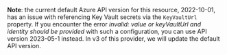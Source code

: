**Note**: the current default Azure API version for this resource, 2022-10-01, has an issue with referencing Key Vault secrets via the `KeyVaultUrl` property. If you encounter the error _invalid: value or keyVaultUrl and identity should be provided_ with such a configuration, you can use API version 2023-05-1 instead. In v3 of this provider, we will update the default API version.